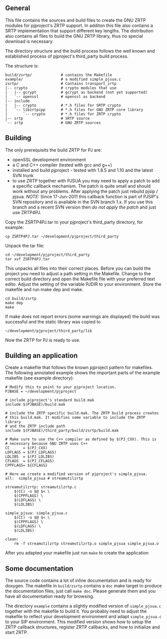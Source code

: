 ## General

This file contains the sources and build files to create the GNU ZRTP
modules for pjproject's ZRTP support. In additon this file also contains
a SRTP implementation that support different key lengths. The distribution
also contains all files to build the GNU ZRTP library, thus no special 
download is necessary.

The directory structure and the build process follows the well known and
established process of pjproject's third_party build process. 

The structure is:

    build/zsrtp/             # contains the Makefile
    example/                 # a modified simple_pjsua.c
    zsrtp/                   # Contains transport_zrtp
    |-- crypto               # crypto modules that use
    |   |-- gcrypt           # gcrypt as backend (not yet supported)
    |   `-- openssl          # openssl as backend
    |-- include
    |   |-- crypto           # *.h files for SRTP crypto
    |   `-- libzrtpcpp       # *.h files for GNU ZRTP core library
    |       `-- crypto       # *.h files for ZRTP crypto
    |-- srtp                 # SRTP source
    `-- zrtp                 # GNU ZRTP sources


## Building

The only prerequisits the build ZRTP for PJ are:

- openSSL development environment
- a C and C++ compiler (tested with gcc and g++)
- installed and build pjproject - tested with 1.8.5 and 1.10 and the latest SVN trunk
- to use ZRTP together with PJSUA you may need to apply a patch to add a specific
  callback mechanism. The patch is quite small and should work without any
  problems. After applying the patch just rebuild pjsip / pjsua.
  *NOTE:* Since 17-Jun-2011 this callback function is part of PJSIP's SVN repository
  and is available in the SVN branch 1.x. If you use this branch and a
  recent SVN version then _do not apply the patch_ and just use ZRTP4PJ.

Copy the ZSRTP4PJ.tar to your pjproject's third_party directory, for example:

    cp ZSRTP4PJ.tar ~/development/pjproject/third_party

Unpack the tar file:

    cd ~/development/pjproject/third_party
    tar xvf ZSRTP4PJ.tar

This unpacks all files into their correct places. Before you can build the
project you need to adjust a path setting in the Makefile. Change to the 
correct build directory and open the Makefile file with your preferred text
edito. Adjust the setting of the variable PJDIR to your environment. Store
the makefile and run make dep and make.

    cd build/zsrtp
    make dep
    make

If make does not report errors (some warnings are displayed) the build was 
successful and the static library was copied to 

    ~/development/pjproject/third_party/lib

Now the ZRTP for PJ is ready to use.


## Building an application

Create a makefile that follows the known pjproject pattern for
makefiles. The following annotated example shows the important parts of
the example makefile (see example directory):

    # Modify this to point to your pjproject location.
    PJBASE = ~/development/pjproject

    # include pjproject's standard build.mak
    include $(PJBASE)/build.mak

    # include the ZRTP specific build.mak. The ZRTP build process creates
    # this build.mak. It modifies some variable to include the ZRTP library
    # and the ZRTP include path
    include $(PJBASE)/third_party/build/zsrtp/build.mak

    # Make sure to use the C++ compiler as defined by $(PJ_CXX). This is
    # necessary because GNU ZRTP uses C++
    CC      = $(PJ_CXX)
    LDFLAGS = $(PJ_LDFLAGS)
    LDLIBS  = $(PJ_LDLIBS)
    CFLAGS  = $(PJ_CFLAGS)
    CPPFLAGS= ${CFLAGS}

    # Here we create a modified version of pjproject's simple_pjsua.
    all:  simple_pjsua # streamutilzrtp

    streamutilzrtp: streamutilzrtp.c
        $(CC) -o $@ $< \
        $(CPPFLAGS) \
        $(LDFLAGS) \
        $(LDLIBS)

    simple_pjsua: simple_pjsua.c
        $(CC) -o $@ $< \
        $(CPPFLAGS) \
        $(LDFLAGS) \
        $(LDLIBS)

    clean:
        rm -f streamutilzrtp streamutilzrtp.o simple_pjsua simple_pjsua.o

After you adapted your makefile just run `make` to create the application

## Some documentation

The source code contains a lot of inline documentation and is ready for doxygen.
The makefile in `build/zsrtp` contains a `doc` make target to produce the documentation files,
just call `make doc`. Please generate them and you have all documentation ready for browsing.

The directory `example` contains a slightly modified version of `simple_pjsua.c` together
with the makefile to build it. You probably need to adjust the makefile to reflect your
development environment and adapt `simple_pjsua.c` to your SIP environment. This
modified version shows how to setup the ZRTP callback structures, register ZRTP callbacks,
and how to initialize and start ZRTP.

